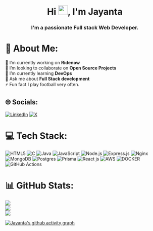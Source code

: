 
<h1 align="center">Hi <img src="https://raw.githubusercontent.com/MartinHeinz/MartinHeinz/master/wave.gif" width="30px">, I'm Jayanta</h1>
<h3 align="center">I'm a passionate Full stack Web Developer.</h3>



# 💫 About Me:
🔭 I’m currently working on <b>Ridenow</b><br>👯 I’m looking to collaborate on <b>Open Source Projects</b><br>🌱 I’m currently learning <b>DevOps</b><br>💬 Ask me about <b>Full Stack development</b> <br>⚡ Fun fact I play football very often.</b>


## 🌐 Socials:
 [![LinkedIn](https://img.shields.io/badge/LinkedIn-%230077B5.svg?logo=linkedin&logoColor=white)](https://in.linkedin.com/in/jayanta-barik-06a855227) [![X](https://img.shields.io/badge/X-black.svg?logo=X&logoColor=white)](https://x.com/jayanta7022) 

# 💻 Tech Stack:
![HTML5](https://img.shields.io/badge/html5-%23E34F26.svg?style=for-the-badge&logo=html5&logoColor=white) ![C](https://img.shields.io/badge/c-%2300599C.svg?style=for-the-badge&logo=c&logoColor=white) ![Java](https://img.shields.io/badge/java-%23ED8B00.svg?style=for-the-badge&logo=openjdk&logoColor=white) ![JavaScript](https://img.shields.io/badge/javascript-%23323330.svg?style=for-the-badge&logo=javascript&logoColor=%23F7DF1E) ![Node.js](https://img.shields.io/badge/Node.Js-blue?style=for-the-badge&logo=nodedotjs&color=white)
 ![Express.js](https://img.shields.io/badge/express.js-%23404d59.svg?style=for-the-badge&logo=express&logoColor=%2361DAFB) ![Nginx](https://img.shields.io/badge/nginx-%23009639.svg?style=for-the-badge&logo=nginx&logoColor=white) ![MongoDB](https://img.shields.io/badge/MongoDB-%234ea94b.svg?style=for-the-badge&logo=mongodb&logoColor=white) ![Postgres](https://img.shields.io/badge/postgres-%23316192.svg?style=for-the-badge&logo=postgresql&logoColor=white) ![Prisma](https://img.shields.io/badge/Prisma-3982CE?style=for-the-badge&logo=Prisma&logoColor=white) ![React js](https://img.shields.io/badge/React.js-blue?style=for-the-badge&logo=React&color=blue) ![AWS](https://img.shields.io/badge/AWS-black?style=for-the-badge&logo=amazonwebservices&color=black) ![DOCKER](https://img.shields.io/badge/docker-blue?style=for-the-badge&logo=docker&color=blue) ![GitHub Actions](https://img.shields.io/badge/github%20actions-%232671E5.svg?style=for-the-badge&logo=githubactions&logoColor=white) 
# 📊 GitHub Stats:
![](https://github-readme-stats.vercel.app/api?username=Jayanta7022&theme=tokyonight&hide_border=false&include_all_commits=true&count_private=true)<br/>
![](https://github-readme-streak-stats.herokuapp.com/?user=Jayanta7022&theme=tokyonight&hide_border=false)<br/> 
![](https://github-readme-stats.vercel.app/api/top-langs/?username=Jayanta7022&theme=tokyonight&hide_border=false&include_all_commits=true&count_private=true&layout=compact)

[![Jayanta's github activity graph](https://github-readme-activity-graph.vercel.app/graph?username=Jayanta7022&theme=nightowl)](https://github.com/ashutosh00710/github-readme-activity-graph)






